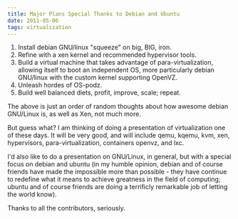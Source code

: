 ```yaml
---
title: Major Plans Special Thanks to Debian and Ubuntu
date: 2011-05-06
tags: virtualization
---
```

1. Install debian GNU/linux "squeeze" on big, BIG, iron.
2. Refine with a xen kernel and recommended hypervisor tools.
3. Build a virtual machine that takes advantage of para-virtualization, allowing itself to boot an independent OS, more particularly debian GNU/linux with the custom kernel supporting OpenVZ.
4. Unleash hordes of OS-podz.
4. Build well balanced diets, profit, improve, scale; repeat.

The above is just an order of random thoughts about how awesome debian GNU/Linux is, as well as Xen, not much more.

But guess what? I am thinking of doing a presentation of virtualization one of these days. It will be very good, and will include qemu, kqemu, kvm, xen, hypervisors, para-virtualization, containers openvz, and lxc.

I'd also like to do a presentation on GNU/Linux, in general, but with a special focus on debian and ubuntu (in my humble opinion, debian and of course friends have made the impossible more than possible - they have continue to redefine what it means to achieve greatness in the field of computing; ubuntu and of course friends are doing a terrificly remarkable job of letting the world know).

Thanks to all the contributors, seriously.

